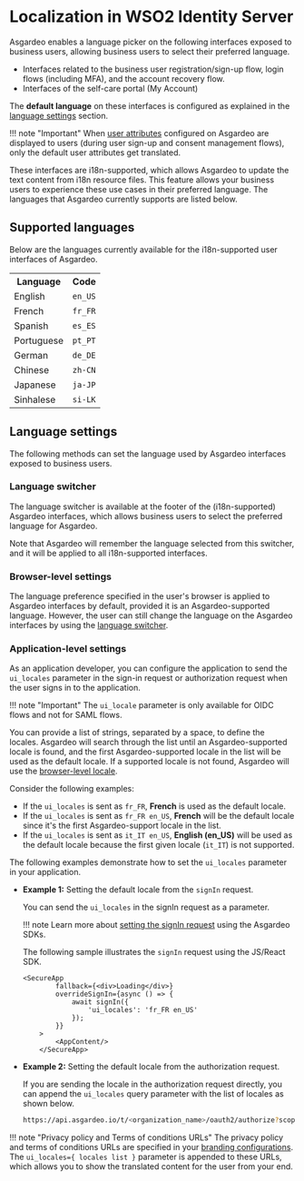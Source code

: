 # Localization in WSO2 Identity Server

Asgardeo enables a language picker on the following interfaces exposed to business users, allowing business users to select their preferred language.

- Interfaces related to the business user registration/sign-up flow, login flows (including MFA), and the account recovery flow.
- Interfaces of the self-care portal (My Account)

The **default language** on these interfaces is configured as explained in the [language settings](#language-settings) section.

!!! note "Important"
    When [user attributes]({{base_path}}/guides/users/attributes/manage-attributes/) configured on Asgardeo are displayed to users (during user sign-up and consent management flows), only the default user attributes get translated.

These interfaces are i18n-supported, which allows Asgardeo to update the text content from i18n resource files. This feature allows your business users to experience these use cases in their preferred language. The languages that Asgardeo currently supports are listed below.

## Supported languages

Below are the languages currently available for the i18n-supported user interfaces of Asgardeo.

<table>
    <tr>
        <th>
            Language
        </th>
        <th>
            Code
        </th>
    </tr>
    <tr>
        <td>
            English
        </td>
        <td>
            <code>en_US</code>
        </td>
    </tr>
    <tr>
        <td>
            French
        </td>
        <td>
            <code>fr_FR</code>
        </td>
    </tr>
    <tr>
        <td>
            Spanish
        </td>
        <td>
            <code>es_ES</code>
        </td>
    </tr>
    <tr>
        <td>
            Portuguese
        </td>
        <td>
            <code>pt_PT</code>
        </td>
    </tr>
    <tr>
        <td>
            German
        </td>
        <td>
            <code>de_DE</code>
        </td>
    </tr>
    <tr>
        <td>
            Chinese
        </td>
        <td>
            <code>zh-CN</code>
        </td>
    </tr>
    <tr>
        <td>
            Japanese
        </td>
        <td>
            <code>ja-JP</code>
        </td>
    </tr>
    <tr>
        <td>
            Sinhalese
        </td>
        <td>
            <code>si-LK</code>
        </td>
    </tr>
</table>

## Language settings

The following methods can set the language used by Asgardeo interfaces exposed to business users.

### Language switcher

The language switcher is available at the footer of the (i18n-supported) Asgardeo interfaces, which allows business users to select the preferred language for Asgardeo.

Note that Asgardeo will remember the language selected from this switcher, and it will be applied to all i18n-supported interfaces.

### Browser-level settings

The language preference specified in the user's browser is applied to Asgardeo interfaces by default, provided it is an Asgardeo-supported language. However, the user can still change the language on the Asgardeo interfaces by using the [language switcher](#language-switcher).

### Application-level settings

As an application developer, you can configure the application to send the `ui_locales` parameter in the sign-in request or authorization request when the user signs in to the application.

!!! note "Important"
    The `ui_locale` parameter is only available for OIDC flows and not for SAML flows.

You can provide a list of strings, separated by a space, to define the locales. Asgardeo will search through the list until an Asgardeo-supported locale is found, and the first Asgardeo-supported locale in the list will be used as the default locale. If a supported locale is not found, Asgardeo will use the [browser-level locale](#browser-level-settings).

Consider the following examples:

- If the `ui_locales` is sent as `fr_FR`, **French** is used as the default locale.
- If the `ui_locales` is sent as `fr_FR en_US`, **French** will be the default locale since it's the first Asgardeo-support locale in the list.
- If the `ui_locales` is sent as `it_IT en_US`, **English (en_US)** will be used as the default locale because the first given locale (`it_IT`) is not supported.

The following examples demonstrate how to set the `ui_locales` parameter in your application.

- **Example 1:** Setting the default locale from the `signIn` request.

    You can send the `ui_locales` in the signIn request as a parameter.
  
    !!! note
        Learn more about [setting the signIn request](https://github.com/asgardeo/asgardeo-auth-spa-sdk#signin) using the Asgardeo SDKs.

    The following sample illustrates the `signIn` request using the JS/React SDK.

    ``` Js
    <SecureApp
            fallback={<div>Loading</div>}
            overrideSignIn={async () => {
                await signIn({
                    'ui_locales': 'fr_FR en_US'
                });
            }}
        >
            <AppContent/>
        </SecureApp>
    ```

- **Example 2:** Setting the default locale from the authorization request.

    If you are sending the locale in the authorization request directly, you can append the `ui_locales` query parameter with the list of locales as shown below.

    ```bash
    https://api.asgardeo.io/t/<organization_name>/oauth2/authorize?scope={scope}&response_type=code&redirect_uri={redirect_uri}&client_id={client_id}&ui_locales={ locales list }
    ```

!!! note "Privacy policy and Terms of conditions URLs"
    The privacy policy and terms of conditions URLs are specified in your [branding configurations]({{base_path}}/guides/branding/configure-ui-branding/#advanced-preferences). The `ui_locales={ locales list }` parameter is appended to these URLs, which allows you to show the translated content for the user from your end.
